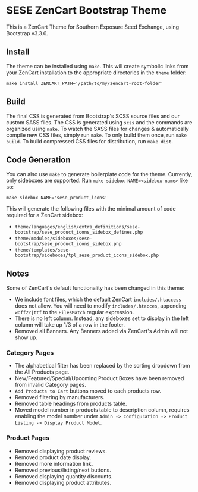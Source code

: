 # SESE ZenCart Bootstrap Theme

This is a ZenCart Theme for Southern Exposure Seed Exchange, using Bootstrap
v3.3.6.

## Install

The theme can be installed using `make`. This will create symbolic links from
your ZenCart installation to the appropriate directories in the `theme` folder:

```
make install ZENCART_PATH='/path/to/my/zencart-root-folder'
```

## Build

The final CSS is generated from Bootstrap's SCSS source files and our custom
SASS files. The CSS is generated using `scss` and the commands are organized
using `make`. To watch the SASS files for changes & automatically compile new
CSS files, simply run `make`. To only build them once, run `make build`. To
build compressed CSS files for distribution, run `make dist`.

## Code Generation

You can also use `make` to generate boilerplate code for the theme. Currently,
only sideboxes are supported. Run `make sidebox NAME=<sidebox-name>` like so:

```
make sidebox NAME='sese_product_icons'
```

This will generate the following files with the minimal amount of code required
for a ZenCart sidebox:

* `theme/languages/english/extra_definitions/sese-bootstrap/sese_product_icons_sidebox_defines.php`
* `theme/modules/sideboxes/sese-bootstrap/sese_product_icons_sidebox.php`
* `theme/templates/sese-bootstrap/sideboxes/tpl_sese_product_icons_sidebox.php`

## Notes

Some of ZenCart's default functionality has been changed in this theme:

* We include font files, which the default ZenCart `includes/.htaccess` does
  not allow. You will need to modify `includes/.htacces`, appending
  `woff2?|ttf` to the `FilesMatch` regular expression.
* There is no left column. Instead, any sideboxes set to display in the left
  column will take up 1/3 of a row in the footer.
* Removed all Banners. Any Banners added via ZenCart's Admin will not show up.

### Category Pages

* The alphabetical filter has been replaced by the sorting dropdown from the
  All Products page.
* New/Featured/Special/Upcoming Product Boxes have been removed from invalid
  Category pages.
* `Add Products to Cart` buttons moved to each products row.
* Removed filtering by manufacturers.
* Removed table headings from products table.
* Moved model number in products table to description column, requires enabling
  the model number under `Admin -> Configuration -> Product Listing -> Display
  Product Model`.

### Product Pages

* Removed displaying product reviews.
* Removed product date display.
* Removed more information link.
* Removed previous/listing/next buttons.
* Removed displaying quantity discounts.
* Removed displaying product attributes.

